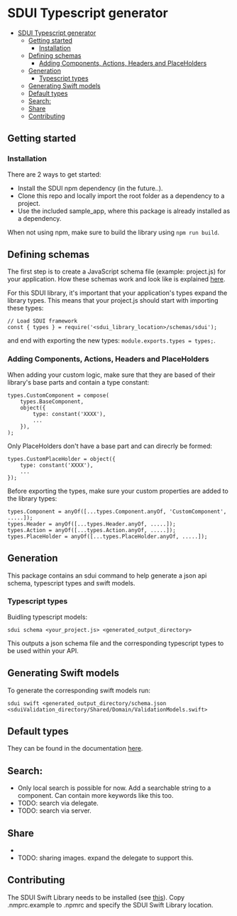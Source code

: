 # SDUI Typescript generator

- [SDUI Typescript generator](#sdui-typescript-generator)
  - [Getting started](#getting-started)
    - [Installation](#installation)
  - [Defining schemas](#defining-schemas)
    - [Adding Components, Actions, Headers and PlaceHolders](#adding-components-actions-headers-and-placeholders)
  - [Generation](#generation)
    - [Typescript types](#typescript-types)
  - [Generating Swift models](#generating-swift-models)
  - [Default types](#default-types)
  - [Search:](#search)
  - [Share](#share)
  - [Contributing](#contributing)

## Getting started

### Installation 
There are 2 ways to get started:
- Install the SDUI npm dependency (in the future..).
- Clone this repo and locally import the root folder as a dependency to a project.
- Use the included sample_app, where this package is already installed as a dependency.

When not using npm, make sure to build the library using `npm run build`. 

## Defining schemas
The first step is to create a JavaScript schema file (example: project.js) for your application. How these schemas work and look like is explained [here](https://github.com/Q42/openapi-typescript-validator).

For this SDUI library, it's important that your application's types expand the library types. This means that your project.js should start with importing these types:

```
// Load SDUI framework
const { types } = require('<sdui_library_location>/schemas/sdui');
```

and end with exporting the new types: `module.exports.types = types;`. 

### Adding Components, Actions, Headers and PlaceHolders
When adding your custom logic, make sure that they are based of their library's base parts and contain a type constant:

```
types.CustomComponent = compose(
    types.BaseComponent,
    object({
        type: constant('XXXX'),
        ...
    }),
);
```

Only PlaceHolders don't have a base part and can direcrly be formed:

```
types.CustomPlaceHolder = object({
    type: constant('XXXX'),
    ...
});
```

Before exporting the types, make sure your custom properties are added to the library types:

```
types.Component = anyOf([...types.Component.anyOf, 'CustomComponent', .....]);
types.Header = anyOf([...types.Header.anyOf, .....]);
types.Action = anyOf([...types.Action.anyOf, .....]);
types.PlaceHolder = anyOf([...types.PlaceHolder.anyOf, .....]);
```

## Generation
This package contains an sdui command to help generate a json api schema, typescript types and swift models.

### Typescript types

Buidling typescript models:

`sdui schema <your_project.js> <generated_output_directory>`

This outputs a json schema file and the corresponding typescript types to be used within your API.

## Generating Swift models

To generate the corresponding swift models run:

`sdui swift <generated_output_directory/schema.json <sduiValidation_directory/Shared/Domain/ValidationModels.swift>`

## Default types
They can be found in the documentation [here](https://github.com/iDylanK/sdui.backend/wiki/SDUI-Types).

## Search:
- Only local search is possible for now. Add a searchable string to a component. Can contain more keywords like this too.
- TODO: search via delegate.
- TODO: search via server.

## Share
- 
- TODO: sharing images. expand the delegate to support this.

## Contributing
The SDUI Swift Library needs to be installed (see [this](https://github.com/iDylanK/sdui.ios)).
Copy .nmprc.example to .npmrc and specify the SDUI Swift Library location.
